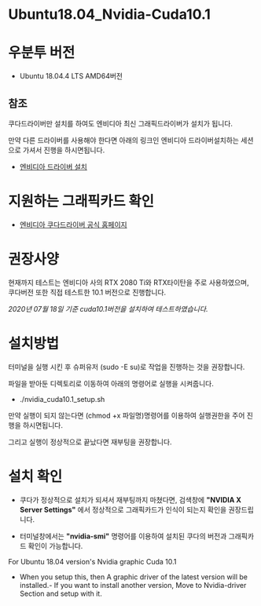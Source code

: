 # Ubuntu18.04_Nvidia-Cuda10.1
# 우분투 버전
- Ubuntu 18.04.4 LTS AMD64버전

## 참조
쿠다드라이버만 설치를 하여도 엔비디아 최신 그래픽드라이버가 설치가 됩니다.

만약 다른 드라이버를 사용해야 한다면 아래의 링크인 엔비디아 드라이버설치하는 세션으로 가셔서 진행을 하시면됩니다.
- [엔비디아 드라이버 설치](https://github.com/DeepAbyss-s/Ubuntu18.04_Nvidia-driver)

# 지원하는 그래픽카드 확인
- [엔비디아 쿠다드라이버 공식 홈페이지](https://developer.nvidia.com/cuda-gpus)

# 권장사양
현재까지 테스트는 엔비디아 사의 RTX 2080 Ti와 RTX타이탄을 주로 사용하였으며, 쿠다버전 또한 직접 테스트한 10.1 버전으로 진행합니다.

_2020년 07월 18일 기준 cuda10.1버전을 설치하여 테스트하였습니다._

# 설치방법
터미널을 실행 시킨 후 슈퍼유저 (sudo -E su)로 작업을 진행하는 것을 권장합니다.


파일을 받아둔 디렉토리로 이동하여 아래의 명령어로 실행을 시켜줍니다.

- ./nvidia_cuda10.1_setup.sh

만약 실행이 되지 않는다면 (chmod +x 파일명)명령어를 이용하여 실행권한을 주어 진행을 하시면됩니다.

그리고 실행이 정상적으로 끝났다면 재부팅을 권장합니다.

# 설치 확인
- 쿠다가 정상적으로 설치가 되셔서 재부팅까지 마쳤다면, 검색창에 **"NVIDIA X Server Settings"** 에서 정상적으로 그래픽카드가 인식이 되는지 확인을 권장드립니다.

- 터미널창에서는 **"nvidia-smi"** 명령어를 이용하여 설치된 쿠다의 버전과 그래픽카드 확인이 가능합니다.



For Ubuntu 18.04 version's Nvidia graphic Cuda 10.1

- When you setup this, then A graphic driver of the latest version will be installed.-
If you want to install another version, Move to Nvidia-driver Section and setup with it.
